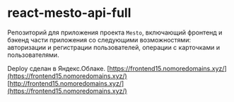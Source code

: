 # react-mesto-api-full
Репозиторий для приложения проекта `Mesto`, включающий фронтенд и бэкенд части приложения со следующими возможностями: авторизации и регистрации пользователей, операции с карточками и пользователями. 

Deploy сделан в Яндекс.Облаке.
[https://frontend15.nomoredomains.xyz/](https://frontend15.nomoredomains.xyz/) [http://frontend15.nomoredomains.xyz/](https://frontend15.nomoredomains.xyz/)
